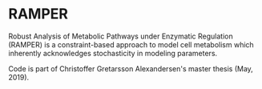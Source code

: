 # RAMPER
Robust Analysis of Metabolic Pathways under Enzymatic Regulation (RAMPER) is a constraint-based approach to model cell metabolism which
inherently acknowledges stochasticity in modeling parameters.

Code is part of Christoffer Gretarsson Alexandersen's master thesis (May, 2019).
